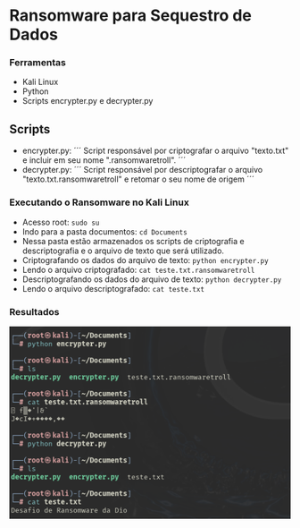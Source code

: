 # Ransomware para Sequestro de Dados

### Ferramentas

- Kali Linux
- Python
- Scripts encrypter.py e decrypter.py

## Scripts
- encrypter.py: ´´´  Script responsável por criptografar o arquivo "texto.txt" e incluir em seu nome ".ransomwaretroll". ´´´
- decrypter.py: ´´´  Script responsável por descriptografar o arquivo "texto.txt.ransomwaretroll" e retomar o seu nome de origem ´´´

### Executando o Ransomware no Kali Linux

- Acesso root: ``` sudo su ```
- Indo para a pasta documentos: ``` cd Documents ```
- Nessa pasta estão armazenados os scripts de criptografia e descriptografia e o arquivo de texto que será utilizado.
- Criptografando os dados do arquivo de texto: ``` python encrypter.py ```
- Lendo o arquivo criptografado: ``` cat teste.txt.ransomwaretroll ```
- Descriptografando os dados do arquivo de texto: ``` python decrypter.py ```
- Lendo o arquivo descriptografado: ``` cat teste.txt ```

### Resultados

![Alt text](./projeto-de-ransomware.png "Criptografia e Descriptografia dos Dados")



